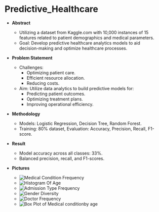 # Predictive_Healthcare

- **Abstract**
  - Utilizing a dataset from Kaggle.com with 10,000 instances of 15 features related to patient demographics and medical parameters.
  - Goal: Develop predictive healthcare analytics models to aid decision-making and optimize healthcare processes.

- **Problem Statement**
  - Challenges:
    - Optimizing patient care.
    - Efficient resource allocation.
    - Reducing costs.
  - Aim: Utilize data analytics to build predictive models for:
    - Predicting patient outcomes.
    - Optimizing treatment plans.
    - Improving operational efficiency.

- **Methodology**
  - Models: Logistic Regression, Decision Tree, Random Forest.
  - Training: 80% dataset, Evaluation: Accuracy, Precision, Recall, F1-score.

- **Result**
  - Model accuracy across all classes: 33%.
  - Balanced precision, recall, and F1-scores.

- **Pictures**
  - ![Medical Condition Frequency](https://github.com/ShubhamRoyyy/Predictive_Healthcare/assets/157413891/c417a92d-3dfa-4049-9208-262d6814e46c)
  - ![Histogram Of Age](https://github.com/ShubhamRoyyy/Predictive_Healthcare/assets/157413891/b09847ca-9a54-40ec-a6dd-342d5f875b16)
  - ![Admission Type Frequency](https://github.com/ShubhamRoyyy/Predictive_Healthcare/assets/157413891/216c8fef-5af2-4d7e-af54-7f79845fc963)
  - ![Gender Diversity](https://github.com/ShubhamRoyyy/Predictive_Healthcare/assets/157413891/625d5a0c-978e-45ca-98e9-3a183237f57a)
  - ![Doctor Frequency](https://github.com/ShubhamRoyyy/Predictive_Healthcare/assets/157413891/28a36eb2-0f55-4f3f-bc6a-85dffe7d9814)
  - ![Box Plot of Medical conditionby age](https://github.com/ShubhamRoyyy/Predictive_Healthcare/assets/157413891/aaf34833-10f5-4eba-bb3c-d0d8d46390b4)
